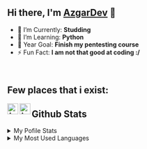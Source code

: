 [reddit]: https://www.reddit.com/user/Azg4rD
[github]: https://www.github.com/AzgarDev

## Hi there, I'm [AzgarDev](https://github.com/AzgarDev) 👋

- 🥅 I’m Currently: **Studding**
- 🌱 I’m Learning: **Python**
- 🔭 Year Goal: **Finish my pentesting course**
- ⚡ Fun Fact:  **I am not that good at coding :/**
<br />

## Few places that i exist:

[<img align="left" alt="AzgarDev | Github" width="25px" src="https://image.flaticon.com/icons/svg/733/733553.svg" />][github]
[<img align="left" alt="AzgarDev | Reddit" width="25px" src="https://image.flaticon.com/icons/svg/2111/2111589.svg" />][reddit]


## Github Stats

<details>
  <summary>My Pofile Stats</summary>
  <br/>
  <a href="https://github.com/rjsamra/github-readme-stats"><img alt="AzgarDev's GitHub Stats" src="https://github-readme-stats.vercel.app/api/?username=AzgarDev&layout=compact&show_icons=true&include_all_commits=true&hide_border=true&theme=radical" /></a>
  <br/>
</details>

<details> 
  <summary>My Most Used Languages</summary>
  <br/>
  <a href="https://github.com/rjsamra/github-readme-stats"><img alt="AzgarDev's Top Languages" src="https://github-readme-stats.vercel.app/api/top-langs/?username=AzgarDev&layout=compact&show_icons=true&include_all_commits=true&hide_border=true&theme=radical&langs_count=10" /></a>
  <br/>
</details>
